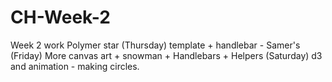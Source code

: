 CH-Week-2
=========
Week 2 work 
Polymer star
(Thursday) template + handlebar - Samer's
(Friday) More canvas art + snowman + Handlebars + Helpers 
(Saturday) d3 and animation - making circles.
